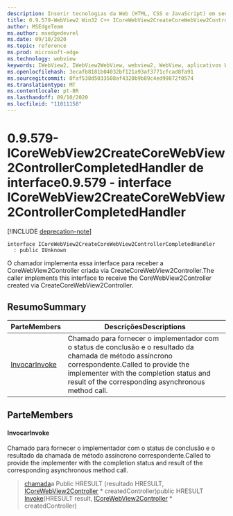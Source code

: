 ```yaml
---
description: Inserir tecnologias da Web (HTML, CSS e JavaScript) em seus aplicativos nativos com o controle WebView2 do Microsoft Edge
title: 0.9.579-WebView2 Win32 C++ ICoreWebView2CreateCoreWebView2ControllerCompletedHandler
author: MSEdgeTeam
ms.author: msedgedevrel
ms.date: 09/10/2020
ms.topic: reference
ms.prod: microsoft-edge
ms.technology: webview
keywords: IWebView2, IWebView2WebView, webview2, WebView, aplicativos Win32, Win32, Edge, ICoreWebView2, ICoreWebView2Controller, controle do navegador, HTML Edge, ICoreWebView2CreateCoreWebView2ControllerCompletedHandler
ms.openlocfilehash: 3ecafb8181b04032bf121a93af3771cfcad8fa91
ms.sourcegitcommit: 0faf538d5033508af4320b9b89c4ed99872f0574
ms.translationtype: MT
ms.contentlocale: pt-BR
ms.lasthandoff: 09/10/2020
ms.locfileid: "11011158"
---
```

# <span data-ttu-id="1a066-104">0.9.579-ICoreWebView2CreateCoreWebView2ControllerCompletedHandler de interface</span><span class="sxs-lookup"><span data-stu-id="1a066-104">0.9.579 - interface ICoreWebView2CreateCoreWebView2ControllerCompletedHandler</span></span> 

[!INCLUDE [deprecation-note](../../includes/deprecation-note.md)]

```
interface ICoreWebView2CreateCoreWebView2ControllerCompletedHandler
  : public IUnknown
```

<span data-ttu-id="1a066-105">O chamador implementa essa interface para receber a CoreWebView2Controller criada via CreateCoreWebView2Controller.</span><span class="sxs-lookup"><span data-stu-id="1a066-105">The caller implements this interface to receive the CoreWebView2Controller created via CreateCoreWebView2Controller.</span></span>

## <span data-ttu-id="1a066-106">Resumo</span><span class="sxs-lookup"><span data-stu-id="1a066-106">Summary</span></span>

 <span data-ttu-id="1a066-107">Parte</span><span class="sxs-lookup"><span data-stu-id="1a066-107">Members</span></span>                        | <span data-ttu-id="1a066-108">Descrições</span><span class="sxs-lookup"><span data-stu-id="1a066-108">Descriptions</span></span>
--------------------------------|---------------------------------------------
[<span data-ttu-id="1a066-109">Invocar</span><span class="sxs-lookup"><span data-stu-id="1a066-109">Invoke</span></span>](#invoke) | <span data-ttu-id="1a066-110">Chamado para fornecer o implementador com o status de conclusão e o resultado da chamada de método assíncrono correspondente.</span><span class="sxs-lookup"><span data-stu-id="1a066-110">Called to provide the implementer with the completion status and result of the corresponding asynchronous method call.</span></span>

## <span data-ttu-id="1a066-111">Parte</span><span class="sxs-lookup"><span data-stu-id="1a066-111">Members</span></span>

#### <span data-ttu-id="1a066-112">Invocar</span><span class="sxs-lookup"><span data-stu-id="1a066-112">Invoke</span></span> 

<span data-ttu-id="1a066-113">Chamado para fornecer o implementador com o status de conclusão e o resultado da chamada de método assíncrono correspondente.</span><span class="sxs-lookup"><span data-stu-id="1a066-113">Called to provide the implementer with the completion status and result of the corresponding asynchronous method call.</span></span>

> <span data-ttu-id="1a066-114">[chamada](#invoke)a Public HRESULT (resultado HRESULT, [ICoreWebView2Controller](icorewebview2controller.md) \* createdController)</span><span class="sxs-lookup"><span data-stu-id="1a066-114">public HRESULT [Invoke](#invoke)(HRESULT result, [ICoreWebView2Controller](icorewebview2controller.md) \* createdController)</span></span>

